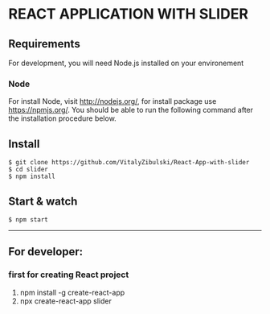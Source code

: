 # REACT APPLICATION WITH SLIDER

## Requirements

For development, you will need Node.js installed on your environement


### Node

For install Node, visit http://nodejs.org/, for install package use https://npmjs.org/.
You should be able to run the following command after the installation procedure
below.

## Install

    $ git clone https://github.com/VitalyZibulski/React-App-with-slider
    $ cd slider
    $ npm install

## Start & watch

    $ npm start

----------------------------------------------------------------------------------------
## For developer:
### first for creating React project
1) npm install -g create-react-app
2) npx create-react-app slider

